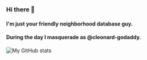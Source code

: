 ### Hi there 👋
#### I'm just your friendly neighborhood database guy.
#### During the day I masquerade as @cleonard-godaddy.

<!--
**sql-sith/sql-sith** is a ✨ _special_ ✨ repository because its `README.md` (this file) appears on your GitHub profile.

Here are some ideas to get you started:

- 🔭 I’m currently working on ...
- 🌱 I’m currently learning ...
- 👯 I’m looking to collaborate on ...
- 🤔 I’m looking for help with ...
- 💬 Ask me about ...
- 📫 How to reach me: ...
- 😄 Pronouns: ...
- ⚡ Fun fact: ...
-->
![My GitHub stats](https://github-readme-stats.vercel.app/api?username=sql-sith&theme=yeblu&show_icons=true&count_private=true)
